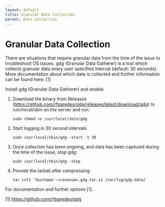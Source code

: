 ```yaml
---
layout: default
title: Granular Data Collection 
parent: Data Collection
---
```


# Granular Data Collection

There are situations that require granular data from the time of the issue to troubleshoot OS issues. gdg (Granular Data Gatherer) is a tool which collects granular data every user specified interval (default: 30 seconds).  More documentation about which data is collected and further information can be found here: [1]

Install gdg (Granular Data Gatherer) and enable.

1. Download the binary from Releases (<https://github.com/rfparedes/gdg/releases/latest/download/gdg>) to /usr/local/sbin on the server and run:

    `sudo chmod +x /usr/local/sbin/gdg`

2. Start logging in 30 second intervals

    `sudo /usr/local/sbin/gdg -start -t 30`

3. Once collection has been ongoing, and data has been captured during the time of the issue, stop gdg:

    `sudo /usr/local/sbin/gdg -stop`

4. Provide the tarball after compressing:

    ``tar cvfJ `hostname`-<casenum>.gdg.tar.xz /var/log/gdg-data/``

For documentation and further options [1].

[1] <https://github.com/rfparedes/gdg>
